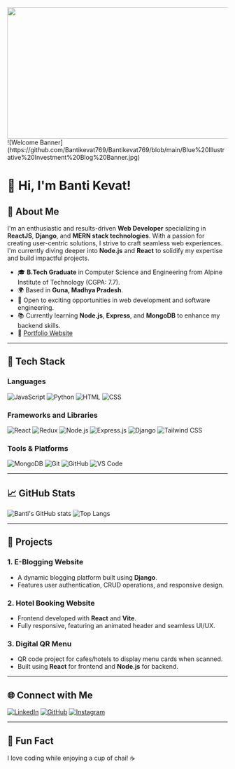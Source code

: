 <img src="https://media.istockphoto.com/id/1137735902/vector/software-development-programming-laptop.jpg?s=612x612&w=0&k=20&c=0JmLIfnuHrmkJRhfjVq3ZSqpvqFuAVQ9-k93Su9nGTk=" height="300px" width="1200px">
![Welcome Banner](https://github.com/Bantikevat769/Bantikevat769/blob/main/Blue%20Illustrative%20Investment%20Blog%20Banner.jpg)



# 👋 Hi, I'm Banti Kevat!

## 🌟 About Me

I'm an enthusiastic and results-driven **Web Developer** specializing in **ReactJS**, **Django**, and **MERN stack technologies**. With a passion for creating user-centric solutions, I strive to craft seamless web experiences. I'm currently diving deeper into **Node.js** and **React** to solidify my expertise and build impactful projects.

- 🎓 **B.Tech Graduate** in Computer Science and Engineering from Alpine Institute of Technology (CGPA: 7.7).
- 🌍 Based in **Guna, Madhya Pradesh**.
- 💼 Open to exciting opportunities in web development and software engineering.
- 📚 Currently learning **Node.js**, **Express**, and **MongoDB** to enhance my backend skills.
- 🔗 [Portfolio Website](https://your-portfolio-link.com)

---

## 🚀 Tech Stack

### **Languages**
![JavaScript](https://img.shields.io/badge/-JavaScript-F7DF1E?style=for-the-badge&logo=javascript&logoColor=black)
![Python](https://img.shields.io/badge/-Python-3776AB?style=for-the-badge&logo=python&logoColor=white)
![HTML](https://img.shields.io/badge/-HTML5-E34F26?style=for-the-badge&logo=html5&logoColor=white)
![CSS](https://img.shields.io/badge/-CSS3-1572B6?style=for-the-badge&logo=css3&logoColor=white)

### **Frameworks and Libraries**
![React](https://img.shields.io/badge/-React-61DAFB?style=for-the-badge&logo=react&logoColor=black)
![Redux](https://img.shields.io/badge/-Redux-764ABC?style=for-the-badge&logo=redux&logoColor=white)
![Node.js](https://img.shields.io/badge/-Node.js-339933?style=for-the-badge&logo=node.js&logoColor=white)
![Express.js](https://img.shields.io/badge/-Express.js-000000?style=for-the-badge&logo=express&logoColor=white)
![Django](https://img.shields.io/badge/-Django-092E20?style=for-the-badge&logo=django&logoColor=white)
![Tailwind CSS](https://img.shields.io/badge/-Tailwind%20CSS-06B6D4?style=for-the-badge&logo=tailwind-css&logoColor=white)

### **Tools & Platforms**
![MongoDB](https://img.shields.io/badge/-MongoDB-47A248?style=for-the-badge&logo=mongodb&logoColor=white)
![Git](https://img.shields.io/badge/-Git-F05032?style=for-the-badge&logo=git&logoColor=white)
![GitHub](https://img.shields.io/badge/-GitHub-181717?style=for-the-badge&logo=github&logoColor=white)
![VS Code](https://img.shields.io/badge/-VS%20Code-007ACC?style=for-the-badge&logo=visual-studio-code&logoColor=white)

---

## 📈 GitHub Stats

![Banti's GitHub stats](https://github-readme-stats.vercel.app/api?username=Bantikevat769&show_icons=true&theme=radical)
![Top Langs](https://github-readme-stats.vercel.app/api/top-langs/?username=Bantikevat769&layout=compact&theme=radical)

---

## 💼 Projects

### **1. E-Blogging Website**
- A dynamic blogging platform built using **Django**.
- Features user authentication, CRUD operations, and responsive design.

### **2. Hotel Booking Website**
- Frontend developed with **React** and **Vite**.
- Fully responsive, featuring an animated header and seamless UI/UX.

### **3. Digital QR Menu**
- QR code project for cafes/hotels to display menu cards when scanned.
- Built using **React** for frontend and **Node.js** for backend.

---

## 🌐 Connect with Me

[![LinkedIn](https://img.shields.io/badge/-LinkedIn-0077B5?style=for-the-badge&logo=linkedin&logoColor=white)](https://www.linkedin.com/in/banti-kevat-4228b719a/)
[![GitHub](https://img.shields.io/badge/-GitHub-181717?style=for-the-badge&logo=github&logoColor=white)](https://github.com/Bantikevat769)
[![Instagram](https://img.shields.io/badge/-Instagram-E4405F?style=for-the-badge&logo=instagram&logoColor=white)](https://instagram.com/your_instagram_link)

---

## 🤔 Fun Fact

I love coding while enjoying a cup of chai! ☕
